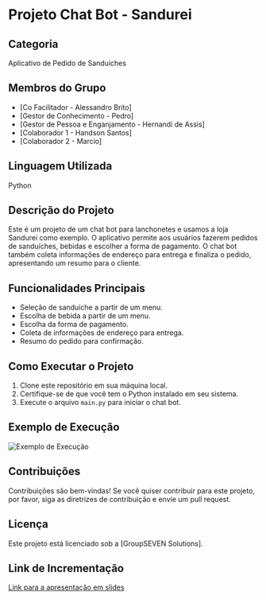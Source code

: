 # Projeto Chat Bot - Sandurei

## Categoria
Aplicativo de Pedido de Sanduíches

## Membros do Grupo
- [Co Facilitador - Alessandro Brito]
- [Gestor de Conhecimento - Pedro]
- [Gestor de Pessoa e Enganjamento - Hernandi de Assis]
- [Colaborador 1 - Handson Santos]
- [Colaborador 2 - Marcio]

## Linguagem Utilizada
Python

## Descrição do Projeto
Este é um projeto de um chat bot para lanchonetes e usamos a loja Sandurei como exemplo. O aplicativo permite aos usuários fazerem pedidos de sanduíches, bebidas e escolher a forma de pagamento. O chat bot também coleta informações de endereço para entrega e finaliza o pedido, apresentando um resumo para o cliente.

## Funcionalidades Principais
- Seleção de sanduíche a partir de um menu.
- Escolha de bebida a partir de um menu.
- Escolha da forma de pagamento.
- Coleta de informações de endereço para entrega.
- Resumo do pedido para confirmação.

## Como Executar o Projeto
1. Clone este repositório em sua máquina local.
2. Certifique-se de que você tem o Python instalado em seu sistema.
3. Execute o arquivo `main.py` para iniciar o chat bot.

## Exemplo de Execução
![Exemplo de Execução](link-da-imagem.gif)

## Contribuições
Contribuições são bem-vindas! Se você quiser contribuir para este projeto, por favor, siga as diretrizes de contribuição e envie um pull request.

## Licença
Este projeto está licenciado sob a [GroupSEVEN Solutions].

## Link de Incrementação
[Link para a apresentação em slides](link-para-os-slides)
